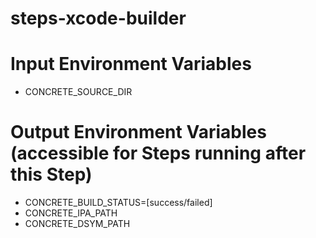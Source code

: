 steps-xcode-builder
===================

# Input Environment Variables
- CONCRETE_SOURCE_DIR

# Output Environment Variables (accessible for Steps running after this Step)
- CONCRETE_BUILD_STATUS=[success/failed]
- CONCRETE_IPA_PATH
- CONCRETE_DSYM_PATH